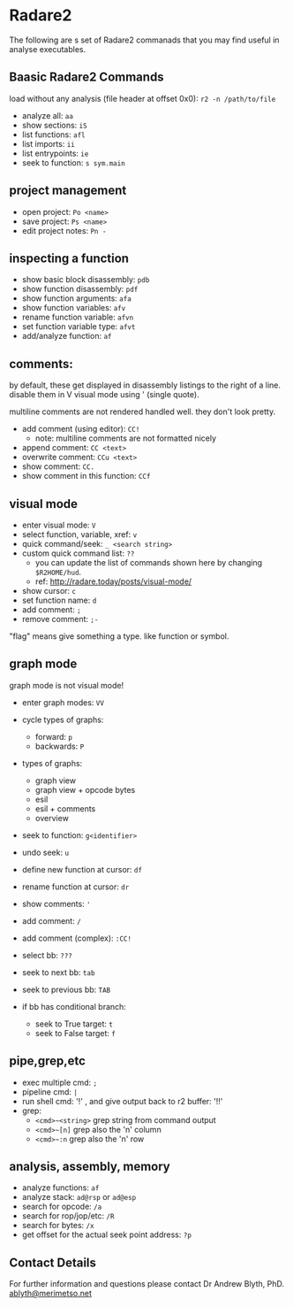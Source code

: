 # Radare2

The following are s set of Radare2 commanads that you may find useful in analyse executables.

## Baasic Radare2 Commands

load without any analysis (file header at offset 0x0): `r2 -n /path/to/file`

  - analyze all: `aa`
  - show sections: `iS`
  - list functions: `afl`
  - list imports: `ii`
  - list entrypoints: `ie`
  - seek to function: `s sym.main`

## project management

  - open project: `Po <name>`
  - save project: `Ps <name>`
  - edit project notes: `Pn -`

## inspecting a function

  - show basic block disassembly: `pdb`
  - show function disassembly: `pdf`
  - show function arguments: `afa`
  - show function variables: `afv`
  - rename function variable: `afvn`
  - set function variable type: `afvt`
  - add/analyze function: `af`

## comments:
by default, these get displayed in disassembly listings to the right of a line.
disable them in V visual mode using ' (single quote).

multiline comments are not rendered handled well. they don't look pretty.

  - add comment (using editor): `CC!`
    - note: multiline comments are not formatted nicely
  - append comment: `CC <text>`
  - overwrite comment: `CCu <text>`
  - show comment: `CC.`
  - show comment in this function: `CCf`

## visual mode

  - enter visual mode: `V`
  - select function, variable, xref: `v`
  - quick command/seek: `_ <search string>`
  - custom quick command list: `??`
    - you can update the list of commands shown here by changing `$R2HOME/hud`.
    - ref: http://radare.today/posts/visual-mode/
  - show cursor: `c`
  - set function name: `d`
  - add comment: `;`
  - remove comment: `;-`
  
"flag" means give something a type. like function or symbol.

## graph mode

graph mode is not visual mode!

  - enter graph modes: `VV`
  - cycle types of graphs:
    - forward: `p`
    - backwards: `P`

  - types of graphs:
      - graph view
      - graph view + opcode bytes
      - esil
      - esil + comments
      - overview

  - seek to function: `g<identifier>`
  - undo seek: `u`
  - define new function at cursor: `df`
  - rename function at cursor: `dr`  
  - show comments: `'`
  - add comment: `/`
  - add comment (complex): `:CC!`
  - select bb: `???`
  - seek to next bb: `tab`
  - seek to previous bb: `TAB`
  - if bb has conditional branch:
    - seek to True target: `t`
    - seek to False target: `f`

## pipe,grep,etc ###

  - exec multiple cmd: `;`
  - pipeline cmd: `|`
  - run shell cmd: '!' , and give output back to r2 buffer: '!!'
  - grep:
    - `<cmd>~<string>` grep string from command output 
    - `<cmd>~[n]` grep also the 'n' column
    - `<cmd>~:n` grep also the 'n' row


## analysis, assembly, memory ###

  - analyze functions: `af`
  - analyze stack: `ad@rsp` or `ad@esp`
  - search for opcode: `/a`
  - search for rop/jop/etc: `/R`
  - search for bytes: `/x `
  - get offset for the actual seek point address: `?p`
    
## Contact Details

For further information and questions please contact Dr Andrew Blyth, PhD. ablyth@merimetso.net
